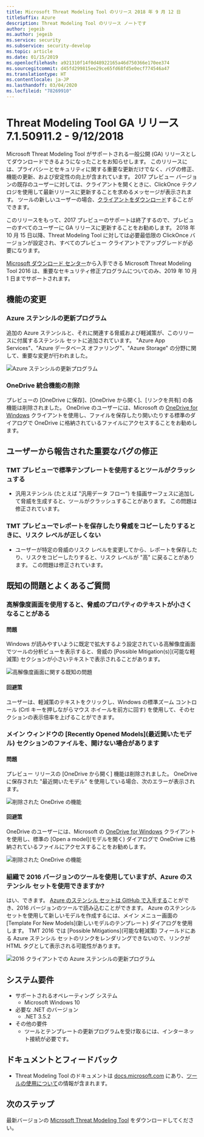 ```yaml
---
title: Microsoft Threat Modeling Tool のリリース 2018 年 9 月 12 日
titleSuffix: Azure
description: Threat Modeling Tool のリリース ノートです
author: jegeib
ms.author: jegeib
ms.service: security
ms.subservice: security-develop
ms.topic: article
ms.date: 01/15/2019
ms.openlocfilehash: a921310f14f0d48922165a46d750366e170ee374
ms.sourcegitcommit: d45fd299815ee29ce65fd68fd5e0ecf774546a47
ms.translationtype: HT
ms.contentlocale: ja-JP
ms.lasthandoff: 03/04/2020
ms.locfileid: "78269910"
---
```

# <a name="threat-modeling-tool-ga-release-71509112---9122018"></a>Threat Modeling Tool GA リリース 7.1.50911.2 - 9/12/2018

Microsoft Threat Modeling Tool がサポートされる一般公開 (GA) リリースとしてダウンロードできるようになったことをお知らせします。 このリリースには、プライバシーとセキュリティに関する重要な更新だけでなく、バグの修正、機能の更新、および安定性の向上が含まれています。 2017 プレビュー バージョンの既存のユーザーに対しては、クライアントを開くときに、ClickOnce テクノロジを使用して最新リリースに更新することを求めるメッセージが表示されます。 ツールの新しいユーザーの場合、[クライアントをダウンロード](https://aka.ms/threatmodelingtool)することができます。

このリリースをもって、2017 プレビューのサポートは終了するので、プレビューのすべてのユーザーに GA リリースに更新することをお勧めします。 2018 年 10 月 15 日以降、Threat Modeling Tool に対しては必要最低限の ClickOnce バージョンが設定され、すべてのプレビュー クライアントでアップグレードが必要になります。

[Microsoft ダウンロード センター](https://www.microsoft.com/en-us/download/details.aspx?id=49168)から入手できる Microsoft Threat Modeling Tool 2016 は、重要なセキュリティ修正プログラムについてのみ、2019 年 10 月 1 日までサポートされます。

## <a name="feature-changes"></a>機能の変更

### <a name="azure-stencil-updates"></a>Azure ステンシルの更新プログラム

追加の Azure ステンシルと、それに関連する脅威および軽減策が、このリリースに付属するステンシル セットに追加されています。 "Azure App Services"、"Azure データベース オファリング"、"Azure Storage" の分野に関して、重要な変更が行われました。

![Azure ステンシルの更新プログラム](./media/threat-modeling-tool-releases-71509112/tmt_azure_stencil_update-300x70.png)

### <a name="onedrive-integration-feature-removed"></a>OneDrive 統合機能の削除

プレビューの [OneDrive に保存]、[OneDrive から開く]、[リンクを共有] の各機能は削除されました。 OneDrive のユーザーには、Microsoft の [OneDrive for Windows](https://onedrive.live.com/about/en-us/download/) クライアントを使用し、ファイルを保存したり開いたりする標準のダイアログで OneDrive に格納されているファイルにアクセスすることをお勧めします。

## <a name="notable-fixed-bugs-reported-by-customers"></a>ユーザーから報告された重要なバグの修正

### <a name="in-tmt-preview-the-tool-crashes-when-using-the-standard-template"></a>TMT プレビューで標準テンプレートを使用するとツールがクラッシュする

- 汎用ステンシル (たとえば "汎用データ フロー") を描画サーフェスに追加して脅威を生成すると、ツールがクラッシュすることがあります。 この問題は修正されています。

### <a name="in-tmt-preview-when-i-save-a-report-or-copy-the-threats-the-risk-levels-are-incorrect"></a>TMT プレビューでレポートを保存したり脅威をコピーしたりするときに、リスク レベルが正しくない

- ユーザーが特定の脅威のリスク レベルを変更してから、レポートを保存したり、リスクをコピーしたりすると、リスク レベルが "高" に戻ることがあります。 この問題は修正されています。

## <a name="known-issues-and-faq"></a>既知の問題とよくあるご質問

### <a name="users-of-high-resolution-screens-may-experience-small-text-in-the-threat-properties"></a>高解像度画面を使用すると、脅威のプロパティのテキストが小さくなることがある

#### <a name="issue"></a>問題

Windows が読みやすいように既定で拡大するよう設定されている高解像度画面でツールの分析ビューを表示すると、脅威の [Possible Mitigation(s)]\(可能な軽減策\) セクションが小さいテキストで表示されることがあります。

![高解像度画面に関する既知の問題](./media/threat-modeling-tool-releases-71509112/tmt_screen_resolution-300x153.png)

#### <a name="workaround"></a>回避策

ユーザーは、軽減策のテキストをクリックし、Windows の標準ズーム コントロール (Crtl キーを押しながらマウス ホイールを前方に回す) を使用して、そのセクションの表示倍率を上げることができます。

### <a name="files-in-the-recently-opened-models-section-of-the-main-window-may-fail-to-open"></a>メイン ウィンドウの [Recently Opened Models]\(最近開いたモデル\) セクションのファイルを、開けない場合があります

#### <a name="issue"></a>問題

プレビュー リリースの [OneDrive から開く] 機能は削除されました。 OneDrive に保存された "最近開いたモデル" を使用している場合、次のエラーが表示されます。

![削除された OneDrive の機能](./media/threat-modeling-tool-releases-71509112/tmt_save_error-300x131.png)

#### <a name="workaround"></a>回避策

OneDrive のユーザーには、Microsoft の [OneDrive for Windows](https://onedrive.live.com/about/en-us/download/) クライアントを使用し、標準の [Open a model]\(モデルを開く\) ダイアログで OneDrive に格納されているファイルにアクセスすることをお勧めします。

![削除された OneDrive の機能](./media/threat-modeling-tool-releases-71509112/tmt_save_onedrive-300x149.png)

### <a name="my-organization-uses-the-2016-version-of-the-tool-can-i-use-the-azure-stencil-set"></a>組織で 2016 バージョンのツールを使用していますが、Azure のステンシル セットを使用できますか?

はい、できます。 [Azure のステンシル セットは GitHub で入手する](https://github.com/Microsoft/threat-modeling-templates/)ことができ、2016 バージョンのツールで読み込むことができます。 Azure のステンシル セットを使用して新しいモデルを作成するには、メイン メニュー画面の [Template For New Models]\(新しいモデルのテンプレート\) ダイアログを使用します。 TMT 2016 では [Possible Mitigations]\(可能な軽減策\) フィールドにある Azure ステンシル セットのリンクをレンダリングできないので、リンクが HTML タグとして表示される可能性があります。

![2016 クライアントでの Azure ステンシルの更新プログラム](./media/threat-modeling-tool-releases-71509112/tmt_azure_stencils-300x212.png)

## <a name="system-requirements"></a>システム要件

- サポートされるオペレーティング システム
  - Microsoft Windows 10
- 必要な .NET のバージョン
  - .NET 3.5.2
- その他の要件
  - ツールとテンプレートの更新プログラムを受け取るには、インターネット接続が必要です。

## <a name="documentation-and-feedback"></a>ドキュメントとフィードバック

- Threat Modeling Tool のドキュメントは [docs.microsoft.com](threat-modeling-tool.md) にあり、[ツールの使用について](threat-modeling-tool-getting-started.md)の情報が含まれます。

## <a name="next-steps"></a>次のステップ

最新バージョンの [Microsoft Threat Modeling Tool](https://aka.ms/threatmodelingtool) をダウンロードしてください。
